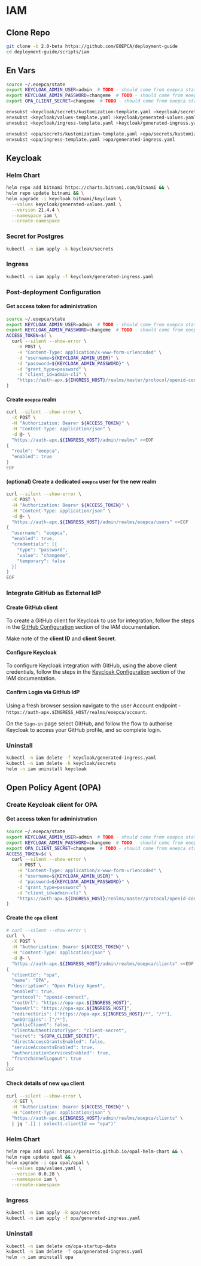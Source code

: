# IAM

## Clone Repo

```bash
git clone -b 2.0-beta https://github.com/EOEPCA/deployment-guide
cd deployment-guide/scripts/iam
```

## En Vars

```bash
source ~/.eoepca/state
export KEYCLOAK_ADMIN_USER=admin  # TODO - should come from eoepca state
export KEYCLOAK_ADMIN_PASSWORD=changeme  # TODO - should come from eoepca state
export OPA_CLIENT_SECRET=changeme  # TODO - should come from eoepca state

envsubst <keycloak/secrets/kustomization-template.yaml >keycloak/secrets/kustomization.yaml
envsubst <keycloak/values-template.yaml >keycloak/generated-values.yaml
envsubst <keycloak/ingress-template.yaml >keycloak/generated-ingress.yaml

envsubst <opa/secrets/kustomization-template.yaml >opa/secrets/kustomization.yaml
envsubst <opa/ingress-template.yaml >opa/generated-ingress.yaml
```

## Keycloak

### Helm Chart

```bash
helm repo add bitnami https://charts.bitnami.com/bitnami && \
helm repo update bitnami && \
helm upgrade -i keycloak bitnami/keycloak \
  --values keycloak/generated-values.yaml \
  --version 21.4.4 \
  --namespace iam \
  --create-namespace
```

### Secret for Postgres

```bash
kubectl -n iam apply -k keycloak/secrets
```

### Ingress

```bash
kubectl -n iam apply -f keycloak/generated-ingress.yaml
```

### Post-deployment Configuration

#### Get access token for administration

```bash
source ~/.eoepca/state
export KEYCLOAK_ADMIN_USER=admin  # TODO - should come from eoepca state
export KEYCLOAK_ADMIN_PASSWORD=changeme  # TODO - should come from eoepca state
ACCESS_TOKEN=$( \
  curl --silent --show-error \
    -X POST \
    -H "Content-Type: application/x-www-form-urlencoded" \
    -d "username=${KEYCLOAK_ADMIN_USER}" \
    -d "password=${KEYCLOAK_ADMIN_PASSWORD}" \
    -d "grant_type=password" \
    -d "client_id=admin-cli" \
    "https://auth-apx.${INGRESS_HOST}/realms/master/protocol/openid-connect/token" | jq -r '.access_token' \
)
```

#### Create `eoepca` realm

```bash
curl --silent --show-error \
  -X POST \
  -H "Authorization: Bearer ${ACCESS_TOKEN}" \
  -H "Content-Type: application/json" \
  -d @- \
  "https://auth-apx.${INGRESS_HOST}/admin/realms" <<EOF
{
  "realm": "eoepca",
  "enabled": true
}
EOF
```

#### (optional) Create a dedicated `eoepca` user for the new realm

```bash
curl --silent --show-error \
  -X POST \
  -H "Authorization: Bearer ${ACCESS_TOKEN}" \
  -H "Content-Type: application/json" \
  -d @- \
  "https://auth-apx.${INGRESS_HOST}/admin/realms/eoepca/users" <<EOF
{
  "username": "eoepca",
  "enabled": true,
  "credentials": [{
    "type": "password",
    "value": "changeme",
    "temporary": false
  }]
}
EOF
```

### Integrate GitHub as External IdP

#### Create GitHub client

To create a GitHub client for Keycloak to use for integration, follow the steps in the [GitHub Configuration](https://eoepca.readthedocs.io/projects/iam/en/latest/admin/configuration/github-idp/github-setup-idp/#github-configuration) section of the IAM documentation.

Make note of the **client ID** and **client Secret**.

#### Configure Keycloak

To configure Keycloak integration with GitHub, using the above client credentials, follow the steps in the [Keycloak Configuration](https://eoepca.readthedocs.io/projects/iam/en/latest/admin/configuration/github-idp/github-setup-idp/#keycloak-configuration) section of the IAM documentation.

#### Confirm Login via GitHub IdP

Using a fresh browser session navigate to the user Account endpoint - `https://auth-apx.$INGRESS_HOST/realms/eoepca/account`.

On the `Sign-in` page select GitHub, and follow the flow to authorise Keycloak to access your GitHub profile, and so complete login.

### Uninstall

```bash
kubectl -n iam delete -f keycloak/generated-ingress.yaml
kubectl -n iam delete -k keycloak/secrets
helm -n iam uninstall keycloak
```

## Open Policy Agent (OPA)

### Create Keycloak client for OPA

#### Get access token for administration

```bash
source ~/.eoepca/state
export KEYCLOAK_ADMIN_USER=admin  # TODO - should come from eoepca state
export KEYCLOAK_ADMIN_PASSWORD=changeme  # TODO - should come from eoepca state
export OPA_CLIENT_SECRET=changeme  # TODO - should come from eoepca state
ACCESS_TOKEN=$( \
  curl --silent --show-error \
    -X POST \
    -H "Content-Type: application/x-www-form-urlencoded" \
    -d "username=${KEYCLOAK_ADMIN_USER}" \
    -d "password=${KEYCLOAK_ADMIN_PASSWORD}" \
    -d "grant_type=password" \
    -d "client_id=admin-cli" \
    "https://auth-apx.${INGRESS_HOST}/realms/master/protocol/openid-connect/token" | jq -r '.access_token' \
)
```

#### Create the `opa` client

```bash
# curl --silent --show-error \
curl  \
  -X POST \
  -H "Authorization: Bearer ${ACCESS_TOKEN}" \
  -H "Content-Type: application/json" \
  -d @- \
  "https://auth-apx.${INGRESS_HOST}/admin/realms/eoepca/clients" <<EOF
{
  "clientId": "opa",
  "name": "OPA",
  "description": "Open Policy Agent",
  "enabled": true,
  "protocol": "openid-connect",
  "rootUrl": "https://opa-apx.${INGRESS_HOST}",
  "baseUrl": "https://opa-apx.${INGRESS_HOST}",
  "redirectUris": ["https://opa-apx.${INGRESS_HOST}/*", "/*"],
  "webOrigins": ["/*"],
  "publicClient": false,
  "clientAuthenticatorType": "client-secret",
  "secret": "${OPA_CLIENT_SECRET}",
  "directAccessGrantsEnabled": false,
  "serviceAccountsEnabled": true,
  "authorizationServicesEnabled": true,
  "frontchannelLogout": true
}
EOF
```

#### Check details of new `opa` client

```bash
curl --silent --show-error \
  -X GET \
  -H "Authorization: Bearer ${ACCESS_TOKEN}" \
  -H "Content-Type: application/json" \
  "https://auth-apx.${INGRESS_HOST}/admin/realms/eoepca/clients" \
  | jq '.[] | select(.clientId == "opa")'
```

### Helm Chart

```bash
helm repo add opal https://permitio.github.io/opal-helm-chart && \
helm repo update opal && \
helm upgrade -i opa opal/opal \
  --values opa/values.yaml \
  --version 0.0.28 \
  --namespace iam \
  --create-namespace
```

### Ingress

```bash
kubectl -n iam apply -k opa/secrets
kubectl -n iam apply -f opa/generated-ingress.yaml
```

### Uninstall

```bash
kubectl -n iam delete cm/opa-startup-data
kubectl -n iam delete -f opa/generated-ingress.yaml
helm -n iam uninstall opa
```

